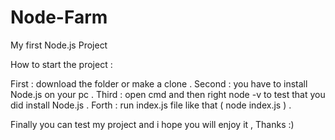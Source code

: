 # Node-Farm
My first Node.js Project

How to start the project :

First : download the folder or make a clone .
Second : you have to install Node.js on your pc .
Third : open cmd and then right node -v to test that you did install Node.js .
Forth : run index.js file like that ( node index.js ) .

Finally you can test my project and i hope you will enjoy it , Thanks :)
